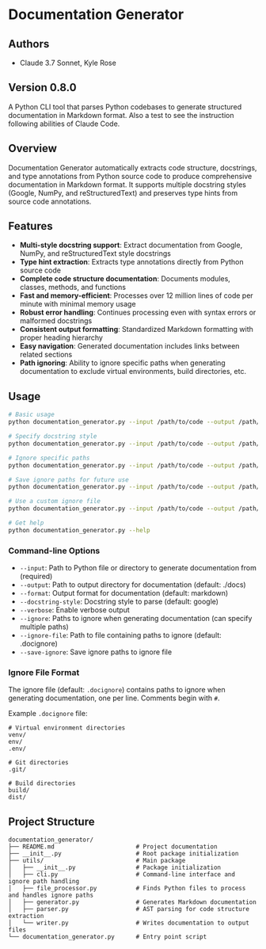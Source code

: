 # Documentation Generator
## Authors
- Claude 3.7 Sonnet, Kyle Rose
## Version 0.8.0

A Python CLI tool that parses Python codebases to generate structured documentation in Markdown format.
Also a test to see the instruction following abilities of Claude Code.

## Overview

Documentation Generator automatically extracts code structure, docstrings, and type annotations from Python source code to produce comprehensive documentation in Markdown format. It supports multiple docstring styles (Google, NumPy, and reStructuredText) and preserves type hints from source code annotations.

## Features

- **Multi-style docstring support**: Extract documentation from Google, NumPy, and reStructuredText style docstrings
- **Type hint extraction**: Extracts type annotations directly from Python source code
- **Complete code structure documentation**: Documents modules, classes, methods, and functions
- **Fast and memory-efficient**: Processes over 12 million lines of code per minute with minimal memory usage
- **Robust error handling**: Continues processing even with syntax errors or malformed docstrings
- **Consistent output formatting**: Standardized Markdown formatting with proper heading hierarchy
- **Easy navigation**: Generated documentation includes links between related sections
- **Path ignoring**: Ability to ignore specific paths when generating documentation to exclude virtual environments, build directories, etc.

## Usage

```bash
# Basic usage
python documentation_generator.py --input /path/to/code --output /path/to/docs

# Specify docstring style
python documentation_generator.py --input /path/to/code --output /path/to/docs --docstring-style google

# Ignore specific paths
python documentation_generator.py --input /path/to/code --output /path/to/docs --ignore /path/to/code/venv /path/to/code/.git

# Save ignore paths for future use
python documentation_generator.py --input /path/to/code --output /path/to/docs --ignore /path/to/code/venv --save-ignore

# Use a custom ignore file
python documentation_generator.py --input /path/to/code --output /path/to/docs --ignore-file /path/to/custom/ignore/file

# Get help
python documentation_generator.py --help
```

### Command-line Options

- `--input`: Path to Python file or directory to generate documentation from (required)
- `--output`: Path to output directory for documentation (default: ./docs)
- `--format`: Output format for documentation (default: markdown)
- `--docstring-style`: Docstring style to parse (default: google)
- `--verbose`: Enable verbose output
- `--ignore`: Paths to ignore when generating documentation (can specify multiple paths)
- `--ignore-file`: Path to file containing paths to ignore (default: .docignore)
- `--save-ignore`: Save ignore paths to ignore file

### Ignore File Format

The ignore file (default: `.docignore`) contains paths to ignore when generating documentation, one per line. Comments begin with `#`.

Example `.docignore` file:

```
# Virtual environment directories
venv/
env/
.env/

# Git directories
.git/

# Build directories
build/
dist/
```

## Project Structure

```
documentation_generator/
├── README.md                       # Project documentation
├── __init__.py                     # Root package initialization
├── utils/                          # Main package
│   ├── __init__.py                 # Package initialization 
│   ├── cli.py                      # Command-line interface and ignore path handling
│   ├── file_processor.py           # Finds Python files to process and handles ignore paths
│   ├── generator.py                # Generates Markdown documentation
│   ├── parser.py                   # AST parsing for code structure extraction
│   └── writer.py                   # Writes documentation to output files
└── documentation_generator.py      # Entry point script
```

